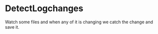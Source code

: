 # DetectLogchanges
Watch some files and when any of it is changing we catch the change and save it. 